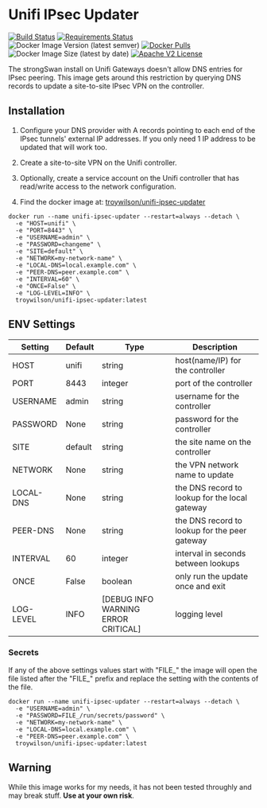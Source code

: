 # Unifi IPsec Updater

[![Build Status](https://travis-ci.org/troywilson/unifi-ipsec-updater.svg?branch=master)](https://travis-ci.org/troywilson/unifi-ipsec-updater) [![Requirements Status](https://requires.io/github/troywilson/unifi-ipsec-updater/requirements.svg?branch=master)](https://requires.io/github/troywilson/unifi-ipsec-updater/requirements/?branch=master) ![Docker Image Version (latest semver)](https://img.shields.io/docker/v/troywilson/unifi-ipsec-updater) [![Docker Pulls](https://img.shields.io/docker/pulls/troywilson/unifi-ipsec-updater.svg)](https://hub.docker.com/r/troywilson/unifi-ipsec-updater/) ![Docker Image Size (latest by date)](https://img.shields.io/docker/image-size/troywilson/unifi-ipsec-updater?sort=date) [![Apache V2 License](https://img.shields.io/badge/license-Apache%20V2-blue.svg)](https://github.com/troywilson/unifi-ipsec-updater/blob/master/LICENSE)

The strongSwan install on Unifi Gateways doesn't allow DNS entries for IPsec peering. This image gets around this restriction by querying DNS records to update a site-to-site IPsec VPN on the controller.

## Installation

1. Configure your DNS provider with A records pointing to each end of the IPsec tunnels' external IP addresses. If you only need 1 IP address to be updated that will work too.

2. Create a site-to-site VPN on the Unifi controller.

3. Optionally, create a service account on the Unifi controller that has read/write access to the network configuration.

4. Find the docker image at: [troywilson/unifi-ipsec-updater](https://hub.docker.com/r/troywilson/unifi-ipsec-updater)

```
docker run --name unifi-ipsec-updater --restart=always --detach \
  -e "HOST=unifi" \
  -e "PORT=8443" \
  -e "USERNAME=admin" \
  -e "PASSWORD=changeme" \
  -e "SITE=default" \
  -e "NETWORK=my-network-name" \
  -e "LOCAL-DNS=local.example.com" \
  -e "PEER-DNS=peer.example.com" \
  -e "INTERVAL=60" \
  -e "ONCE=False" \
  -e "LOG-LEVEL=INFO" \
  troywilson/unifi-ipsec-updater:latest
```

## ENV Settings

| Setting | Default | Type | Description |
| --- | --- | --- | --- |
| HOST | unifi | string | host(name/IP) for the controller |
| PORT | 8443 | integer | port of the controller |
| USERNAME | admin | string | username for the controller |
| PASSWORD | None | string | password for the controller |
| SITE | default | string | the site name on the controller |
| NETWORK | None | string| the VPN network name to update |
| LOCAL-DNS | None | string | the DNS record to lookup for the local gateway |
| PEER-DNS | None | string | the DNS record to lookup for the peer gateway |
| INTERVAL | 60 | integer | interval in seconds between lookups |
| ONCE | False | boolean | only run the update once and exit |
| LOG-LEVEL | INFO | [DEBUG INFO WARNING ERROR CRITICAL] | logging level |

### Secrets

If any of the above settings values start with "FILE_" the image will open the file listed after the "FILE_" prefix and replace the setting with the contents of the file.

```
docker run --name unifi-ipsec-updater --restart=always --detach \
  -e "USERNAME=admin" \
  -e "PASSWORD=FILE_/run/secrets/password" \
  -e "NETWORK=my-network-name" \
  -e "LOCAL-DNS=local.example.com" \
  -e "PEER-DNS=peer.example.com" \
  troywilson/unifi-ipsec-updater:latest
```

## Warning

While this image works for my needs, it has not been tested throughly and may break stuff. **Use at your own risk**.
